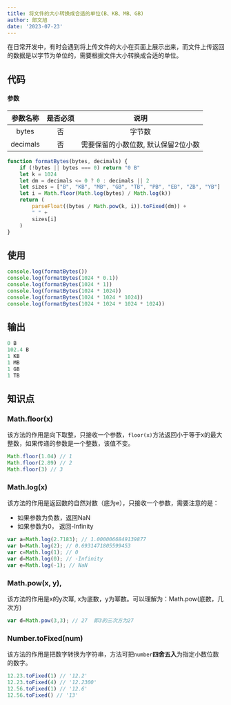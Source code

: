 ```yaml
---
title: 将文件的大小转换成合适的单位(B、KB、MB、GB)
author: 部文旭
date: '2023-07-23'
---
```


在日常开发中，有时会遇到将上传文件的大小在页面上展示出来，而文件上传返回的数据是以字节为单位的，需要根据文件大小转换成合适的单位。

## 代码

#### 参数
|参数名称|是否必须|说明|
|:---:|:---:|:---:|
|bytes|否|字节数|
|decimals|否|需要保留的小数位数, 默认保留2位小数|

```js
function formatBytes(bytes, decimals) {
    if (!bytes || bytes === 0) return "0 B"
    let k = 1024
    let dm = decimals <= 0 ? 0 : decimals || 2
    let sizes = ["B", "KB", "MB", "GB", "TB", "PB", "EB", "ZB", "YB"]
    let i = Math.floor(Math.log(bytes) / Math.log(k))
    return (
        parseFloat((bytes / Math.pow(k, i)).toFixed(dm)) +
        " " +
        sizes[i]
    )
}
```

## 使用
```js
console.log(formatBytes())
console.log(formatBytes(1024 * 0.1))
console.log(formatBytes(1024 * 1))
console.log(formatBytes(1024 * 1024))
console.log(formatBytes(1024 * 1024 * 1024))
console.log(formatBytes(1024 * 1024 * 1024 * 1024))
```

## 输出
```js
0 B
102.4 B
1 KB
1 MB
1 GB
1 TB
```

## 知识点

### Math.floor(x)
该方法的作用是向下取整，只接收一个参数，`floor(x)`方法返回小于等于x的最大整数，如果传递的参数是一个整数，该值不变。

```js
Math.floor(1.04) // 1
Math.floor(2.89) // 2
Math.floor(3) // 3
```

### Math.log(x)
该方法的作用是返回数的自然对数（底为e），只接收一个参数，需要注意的是：
+ 如果参数为负数，返回NaN
+ 如果参数为0， 返回-Infinity

```js
var a=Math.log(2.7183); // 1.0000066849139877
var b=Math.log(2); // 0.6931471805599453
var c=Math.log(1); // 0
var d=Math.log(0); // -Infinity
var e=Math.log(-1); // NaN
```

### Math.pow(x, y), 
该方法的作用是x的y次幂, x为底数，y为幂数。可以理解为：Math.pow(底数，几次方)

```js
var d=Math.pow(3,3); // 27  即3的三次方为27
```

### Number.toFixed(num)
该方法的作用是把数字转换为字符串，方法可把`number`**四舍五入**为指定小数位数的数字。

```js
12.23.toFixed(1) // '12.2'
12.23.toFixed(4) // '12.2300'
12.56.toFixed(1) // '12.6'
12.56.toFixed() // '13'
```


<LastUpdated />